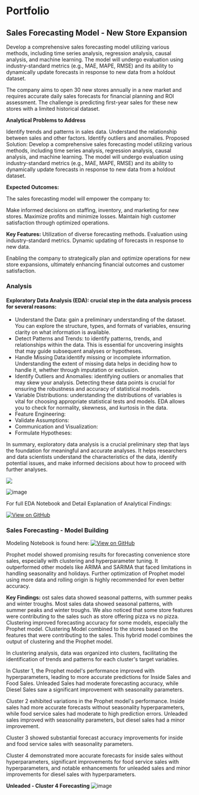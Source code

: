 # Portfolio 

## Sales Forecasting Model - New Store Expansion 

Develop a comprehensive sales forecasting model utilizing various methods, including time series analysis, regression analysis, causal analysis, and machine learning. The model will undergo evaluation using industry-standard metrics (e.g., MAE, MAPE, RMSE) and its ability to dynamically update forecasts in response to new data from a holdout dataset.

The company aims to open 30 new stores annually in a new market and requires accurate daily sales forecasts for financial planning and ROI assessment. The challenge is predicting first-year sales for these new stores with a limited historical dataset.

**Analytical Problems to Address**

Identify trends and patterns in sales data.
Understand the relationship between sales and other factors.
Identify outliers and anomalies.
Proposed Solution:
Develop a comprehensive sales forecasting model utilizing various methods, including time series analysis, regression analysis, causal analysis, and machine learning. The model will undergo evaluation using industry-standard metrics (e.g., MAE, MAPE, RMSE) and its ability to dynamically update forecasts in response to new data from a holdout dataset.

**Expected Outcomes:**

The sales forecasting model will empower the company to:

Make informed decisions on staffing, inventory, and marketing for new stores.
Maximize profits and minimize losses.
Maintain high customer satisfaction through optimized operations.

**Key Features:**
Utilization of diverse forecasting methods.
Evaluation using industry-standard metrics.
Dynamic updating of forecasts in response to new data.

Enabling the company to strategically plan and optimize operations for new store expansions, ultimately enhancing financial outcomes and customer satisfaction.

### Analysis 

#### Exploratory Data Analysis (EDA): crucial step in the data analysis process for several reasons:
- Understand the Data: gain a preliminary understanding of the dataset. You can explore the structure, types, and formats of variables, ensuring clarity on what information is available.
- Detect Patterns and Trends: to identify patterns, trends, and relationships within the data. This is essential for uncovering insights that may guide subsequent analyses or hypotheses.
- Handle Missing Data:identify missing or incomplete information. Understanding the extent of missing data helps in deciding how to handle it, whether through imputation or exclusion.
- Identify Outliers and Anomalies: identifying outliers or anomalies that may skew your analysis. Detecting these data points is crucial for ensuring the robustness and accuracy of statistical models.
- Variable Distributions: understanding the distributions of variables is vital for choosing appropriate statistical tests and models. EDA allows you to check for normality, skewness, and kurtosis in the data.
- Feature Engineering:
- Validate Assumptions:
- Communication and Visualization:
- Formulate Hypotheses:

In summary, exploratory data analysis is a crucial preliminary step that lays the foundation for meaningful and accurate analyses. It helps researchers and data scientists understand the characteristics of the data, identify potential issues, and make informed decisions about how to proceed with further analyses.

<img src="https://github.com/dbhakti3450/predictive-model-bhakti-capstone/assets/134881202/4fdae15f-6e93-4f6c-a89c-843f08b667de"/>

![image](https://github.com/dbhakti3450/predictive-model-bhakti-capstone/assets/134881202/76c50bbf-3844-45d8-8ef0-9e856de59d9c)

For full EDA Notebook and Detail Explanation of Analytical Findings: 

[![View on GitHub](https://img.shields.io/badge/GitHub-View_on_GitHub-blue?logo=GitHub)](https://github.com/dbhakti3450/bhaktidahal-capstone-github.io/blob/4afd7560e2be1821456dcad6783943edc8f4c3f7/Bhakti_Maverik_EDA_by_BonFire_Analytics.ipynb)

### Sales Forecasting - Model Building 

Modeling Notebook is found here: [![View on GitHub](https://img.shields.io/badge/GitHub-View_on_GitHub-blue?logo=GitHub)](https://github.com/dbhakti3450/bhaktidahal-capstone-github.io/blob/60989902cb246d95f9e892d400d7237cf0eb2f07/Sales_Forecasting_Maverik.ipynb)

Prophet model showed promising results for forecasting convenience store sales, especially with clustering and hyperparameter tuning. It outperformed other models like ARIMA and SARIMA that faced limitations in handling seasonality and holidays. Further optimization of Prophet model using more data and rolling origin is highly recommended for even better accuracy.

**Key Findings:**
ost sales data showed seasonal patterns, with summer peaks and winter troughs. Most sales data showed seasonal patterns, with summer peaks and winter troughs. We also noticed that some store features were contributing to the sales such as store offering pizza vs no pizza. Clustering improved forecasting accuracy for some models, especially the Prophet model. Clustering Model combined to the stores based on the features that were contributing to the sales. This hybrid model combines the output of clustering and the Prophet model.

In clustering analysis, data was organized into clusters, facilitating the identification of trends and patterns for each cluster's target variables.

In Cluster 1, the Prophet model's performance improved with hyperparameters, leading to more accurate predictions for Inside Sales and Food Sales. Unleaded Sales had moderate forecasting accuracy, while Diesel Sales saw a significant improvement with seasonality parameters.

Cluster 2 exhibited variations in the Prophet model's performance. Inside sales had more accurate forecasts without seasonality hyperparameters, while food service sales had moderate to high prediction errors. Unleaded sales improved with seasonality parameters, but diesel sales had a minor improvement.

Cluster 3 showed substantial forecast accuracy improvements for inside and food service sales with seasonality parameters.

Cluster 4 demonstrated more accurate forecasts for inside sales without hyperparameters, significant improvements for food service sales with hyperparameters, and notable enhancements for unleaded sales and minor improvements for diesel sales with hyperparameters.

**Unleaded - Cluster 4 Forecasting**
![image](https://github.com/dbhakti3450/bhaktidahal.github.io/assets/134881202/fbf0d14e-37e8-4ebe-a489-77458fdb64a3)
